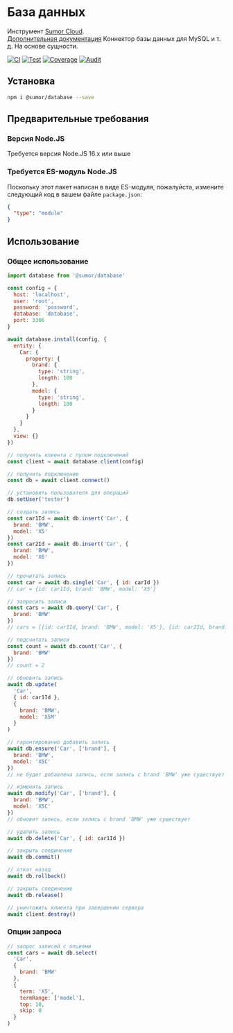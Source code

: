 # База данных

Инструмент [Sumor Cloud](https://sumor.cloud).  
[Дополнительная документация](https://sumor.cloud/database)
Коннектор базы данных для MySQL и т. д. На основе сущности.

[![CI](https://github.com/sumor-cloud/database/actions/workflows/ci.yml/badge.svg)](https://github.com/sumor-cloud/database/actions/workflows/ci.yml)
[![Test](https://github.com/sumor-cloud/database/actions/workflows/ut.yml/badge.svg)](https://github.com/sumor-cloud/database/actions/workflows/ut.yml)
[![Coverage](https://github.com/sumor-cloud/database/actions/workflows/coverage.yml/badge.svg)](https://github.com/sumor-cloud/database/actions/workflows/coverage.yml)
[![Audit](https://github.com/sumor-cloud/database/actions/workflows/audit.yml/badge.svg)](https://github.com/sumor-cloud/database/actions/workflows/audit.yml)

## Установка

```bash
npm i @sumor/database --save
```

## Предварительные требования

### Версия Node.JS

Требуется версия Node.JS 16.x или выше

### Требуется ES-модуль Node.JS

Поскольку этот пакет написан в виде ES-модуля,
пожалуйста, измените следующий код в вашем файле `package.json`:

```json
{
  "type": "module"
}
```

## Использование

### Общее использование

```js
import database from '@sumor/database'

const config = {
  host: 'localhost',
  user: 'root',
  password: 'password',
  database: 'database',
  port: 3306
}

await database.install(config, {
  entity: {
    Car: {
      property: {
        brand: {
          type: 'string',
          length: 100
        },
        model: {
          type: 'string',
          length: 100
        }
      }
    }
  },
  view: {}
})

// получить клиента с пулом подключений
const client = await database.client(config)

// получить подключение
const db = await client.connect()

// установить пользователя для операций
db.setUser('tester')

// создать запись
const car1Id = await db.insert('Car', {
  brand: 'BMW',
  model: 'X5'
})
const car2Id = await db.insert('Car', {
  brand: 'BMW',
  model: 'X6'
})

// прочитать запись
const car = await db.single('Car', { id: carId })
// car = {id: car1Id, brand: 'BMW', model: 'X5'}

// запросить записи
const cars = await db.query('Car', {
  brand: 'BMW'
})
// cars = [{id: car1Id, brand: 'BMW', model: 'X5'}, {id: car2Id, brand: 'BMW', model: 'X6'}]

// подсчитать записи
const count = await db.count('Car', {
  brand: 'BMW'
})
// count = 2

// обновить запись
await db.update(
  'Car',
  { id: car1Id },
  {
    brand: 'BMW',
    model: 'X5M'
  }
)

// гарантированно добавить запись
await db.ensure('Car', ['brand'], {
  brand: 'BMW',
  model: 'X5C'
})
// не будет добавлена запись, если запись с brand 'BMW' уже существует

// изменить запись
await db.modify('Car', ['brand'], {
  brand: 'BMW',
  model: 'X5C'
})
// обновит запись, если запись с brand 'BMW' уже существует

// удалить запись
await db.delete('Car', { id: car1Id })

// закрыть соединение
await db.commit()

// откат назад
await db.rollback()

// закрыть соединение
await db.release()

// уничтожить клиента при завершении сервера
await client.destroy()
```

### Опции запроса

```js
// запрос записей с опциями
const cars = await db.select(
  'Car',
  {
    brand: 'BMW'
  },
  {
    term: 'X5',
    termRange: ['model'],
    top: 10,
    skip: 0
  }
)
```